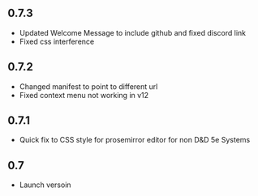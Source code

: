 ## 0.7.3
- Updated Welcome Message to include github and fixed discord link
- Fixed css interference

## 0.7.2
- Changed manifest to point to different url
- Fixed context menu not working in v12

## 0.7.1
- Quick fix to CSS style for prosemirror editor for non D&D 5e Systems

## 0.7
- Launch versoin